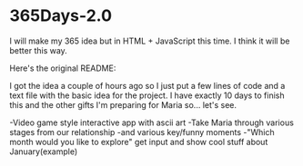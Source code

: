# 365Days-2.0
I will make my 365 idea but in HTML + JavaScript this time. I think it will be better this way. 

Here's the original README:

I got the idea a couple of hours ago so I just put a few lines of code and a text file with the basic idea for the project. I have exactly 10 days to finish this and the other gifts I'm preparing for Maria so... let's see.

-Video game style interactive app with ascii art 
-Take Maria through various stages from our relationship
-and various key/funny moments 
-"Which month would you like to explore" get input and show cool stuff about January(example)
